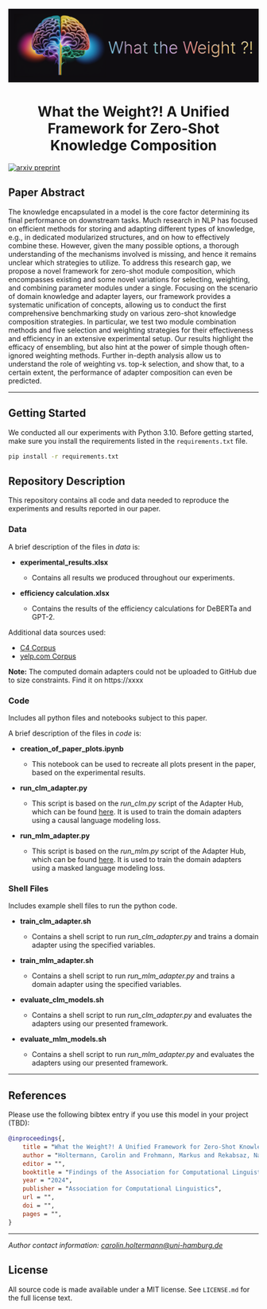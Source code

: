 ![Logo WTW](/img/wtw_pic.png)


<h1 align="center">
<span>What the Weight?! A Unified Framework for Zero-Shot Knowledge Composition</span>
</h1>

[![arxiv preprint](https://img.shields.io/badge/arXiv-2208.01575-b31b1b.svg)]()

## Paper Abstract

The knowledge encapsulated in a model is the core factor determining its final performance on downstream tasks. 
Much research in NLP has focused on efficient methods for storing and adapting different types of knowledge, e.g., in dedicated modularized structures, and on how to effectively combine these. However, given the many possible options, a thorough understanding of the mechanisms involved is missing, and hence it remains unclear which strategies to utilize. 
To address this research gap, we propose a novel framework for zero-shot module composition, which encompasses existing and some novel variations for selecting, weighting, and combining parameter modules under a single. Focusing on the scenario of domain knowledge and adapter layers, our framework provides a systematic unification of concepts, allowing us to conduct the first comprehensive benchmarking study on various zero-shot knowledge composition strategies. In particular, we test two module combination methods and five selection and weighting strategies for their effectiveness and efficiency in an extensive experimental setup. Our results highlight the efficacy of ensembling, but also hint at the power of simple though often-ignored weighting methods. Further in-depth analysis allow us to understand the role of weighting vs. top-k selection, and show that, to a certain extent, the performance of adapter composition can even be predicted.

------------------------
## Getting Started

We conducted all our experiments with Python 3.10. Before getting started, make sure you install the requirements listed in the `requirements.txt` file.

```bash
pip install -r requirements.txt
```

## Repository Description

This repository contains all code and data needed to reproduce the experiments and results reported in our paper.

### Data 

A brief description of the files in *data* is:

- **experimental_results.xlsx**
    - Contains all results we produced throughout our experiments.

- **efficiency calculation.xlsx**
    - Contains the results of the efficiency calculations for DeBERTa and GPT-2.



Additional data sources used:
- [C4 Corpus](https://github.com/allenai/c4-documentation)
- [yelp.com Corpus](https://www.yelp.com/dataset)


**Note:** The computed domain adapters could not be uploaded to GitHub due to size constraints. Find it on https://xxxx


### Code

Includes all python files and notebooks subject to this paper.

A brief description of the files in *code* is:

- **creation_of_paper_plots.ipynb**
    - This notebook can be used to recreate all plots present in the paper, based on the experimental results.

- **run_clm_adapter.py**
    - This script is based on the *run_clm.py* script of the Adapter Hub, which can be found [here](https://github.com/Adapter-Hub/adapter-transformers/tree/master/examples/language-modeling). It is used to train the domain adapters using a causal language modeling loss.
- **run_mlm_adapter.py**
    - This script is based on the *run_mlm.py* script of the Adapter Hub, which can be found [here](https://github.com/Adapter-Hub/adapter-transformers/tree/master/examples/language-modeling). It is used to train the domain adapters using a masked language modeling loss.





### Shell Files

Includes example shell files to run the python code.

- **train_clm_adapter.sh**
    - Contains a shell script to run *run_clm_adapter.py* and trains a domain adapter using the specified variables. 

- **train_mlm_adapter.sh**
    - Contains a shell script to run *run_mlm_adapter.py* and trains a domain adapter using the specified variables. 

- **evaluate_clm_models.sh**
    - Contains a shell script to run *run_clm_adapter.py* and evaluates the adapters using our presented framework.

- **evaluate_mlm_models.sh**
    - Contains a shell script to run *run_mlm_adapter.py* and evaluates the adapters using our presented framework.



------------------------
## References

Please use the following bibtex entry if you use this model in your project (TBD):
 
```bib
@inproceedings{,
    title = "What the Weight?! A Unified Framework for Zero-Shot Knowledge Composition",
    author = "Holtermann, Carolin and Frohmann, Markus and Rekabsaz, Navid and Lauscher, Anne",
    editor = "",
    booktitle = "Findings of the Association for Computational Linguistics: EACL 2024",
    year = "2024",
    publisher = "Association for Computational Linguistics",
    url = "",
    doi = "",
    pages = "",
}
```


---
*Author contact information: carolin.holtermann@uni-hamburg.de*


## License

All source code is made available under a MIT license. See `LICENSE.md` for the full license text.


